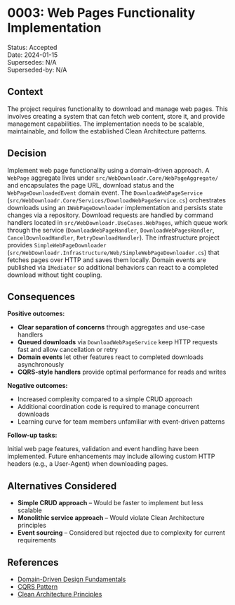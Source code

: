 # 0003: Web Pages Functionality Implementation

Status: Accepted  
Date: 2024-01-15  
Supersedes: N/A  
Superseded-by: N/A

## Context

The project requires functionality to download and manage web pages. This involves creating a system that can fetch web content, store it,
and provide management capabilities. The implementation needs to be scalable, maintainable, and follow the established Clean Architecture
patterns.

## Decision

Implement web page functionality using a domain-driven approach. A `WebPage` aggregate lives under `src/WebDownloadr.Core/WebPageAggregate/`
and encapsulates the page URL, download status and the `WebPageDownloadedEvent` domain event. The `DownloadWebPageService`
(`src/WebDownloadr.Core/Services/DownloadWebPageService.cs`) orchestrates downloads using an `IWebPageDownloader` implementation and
persists state changes via a repository. Download requests are handled by command handlers located in `src/WebDownloadr.UseCases.WebPages`,
which queue work through the service (`DownloadWebPageHandler`, `DownloadWebPagesHandler`, `CancelDownloadHandler`, `RetryDownloadHandler`).
The infrastructure project provides `SimpleWebPageDownloader` (`src/WebDownloadr.Infrastructure/Web/SimpleWebPageDownloader.cs`) that
fetches pages over HTTP and saves them locally. Domain events are published via `IMediator` so additional behaviors can react to a completed
download without tight coupling.

## Consequences

**Positive outcomes:**

- **Clear separation of concerns** through aggregates and use-case handlers
- **Queued downloads** via `DownloadWebPageService` keep HTTP requests fast and allow cancellation or retry
- **Domain events** let other features react to completed downloads asynchronously
- **CQRS-style handlers** provide optimal performance for reads and writes

**Negative outcomes:**

- Increased complexity compared to a simple CRUD approach
- Additional coordination code is required to manage concurrent downloads
- Learning curve for team members unfamiliar with event-driven patterns

**Follow-up tasks:**

Initial web page features, validation and event handling have been implemented.
Future enhancements may include allowing custom HTTP headers (e.g., a User-Agent) when downloading pages.

## Alternatives Considered

- **Simple CRUD approach** – Would be faster to implement but less scalable
- **Monolithic service approach** – Would violate Clean Architecture principles
- **Event sourcing** – Considered but rejected due to complexity for current requirements

## References

- [Domain-Driven Design Fundamentals](https://www.pluralsight.com/courses/fundamentals-domain-driven-design)
- [CQRS Pattern](https://martinfowler.com/bliki/CQRS.html)
- [Clean Architecture Principles](https://8thlight.com/blog/uncle-bob/2012/08/13/the-clean-architecture.html)
